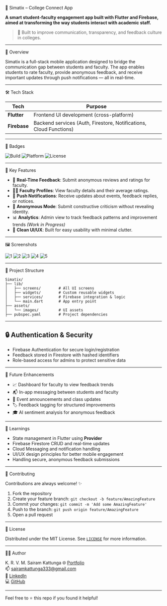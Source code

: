 📱 Simatix – College Connect App

**A smart student-faculty engagement app built with Flutter and Firebase, aimed at transforming the way students interact with academic staff.**

> 🚀 Built to improve communication, transparency, and feedback culture in colleges.

---

📌 Overview

Simatix is a full-stack mobile application designed to bridge the communication gap between students and faculty. The app enables students to rate faculty, provide anonymous feedback, and receive important updates through push notifications — all in real-time.

---

🛠 Tech Stack

| Tech         | Purpose                                     |
|--------------|----------------------------------------------|
| **Flutter**  | Frontend UI development (cross-platform)     |
| **Firebase** | Backend services (Auth, Firestore, Notifications, Cloud Functions) |

---

🚀 Badges

![Build](https://img.shields.io/badge/build-passing-brightgreen)
![Platform](https://img.shields.io/badge/platform-Android%20%7C%20iOS-blue)
![License](https://img.shields.io/github/license/Sairam-kattunga/Simatix)

---

🎯 Key Features

- 🔄 **Real-Time Feedback**: Submit anonymous reviews and ratings for faculty.
- 🧑‍🏫 **Faculty Profiles**: View faculty details and their average ratings.
- 🔔 **Push Notifications**: Receive updates about events, feedback replies, or notices.
- 👻 **Anonymous Mode**: Submit constructive criticism without revealing identity.
- 📊 **Analytics**: Admin view to track feedback patterns and improvement trends *(Work in Progress)*
- 📱 **Clean UI/UX**: Built for easy usability with minimal clutter.

---

🖼️ Screenshots

![1](https://github.com/user-attachments/assets/74e0dc39-de31-476f-8721-5dcdcf401cb9)
![2](https://github.com/user-attachments/assets/ff3f2adb-0a2e-4d3e-a2cb-3bd63a34cbd2)
![3](https://github.com/user-attachments/assets/954fb781-5b20-4d22-ad16-145cffe80cb0)
![4](https://github.com/user-attachments/assets/8c1c8329-0d64-4610-9928-84f3cf5a82d1)
![5](https://github.com/user-attachments/assets/81544715-aa06-4bb2-ab43-20d8d5f4a74c)


---

📂 Project Structure

```
Simatix/
├── lib/
│   ├── screens/        # All UI screens
│   ├── widgets/        # Custom reusable widgets
│   ├── services/       # Firebase integration & logic
│   └── main.dart       # App entry point
├── assets/
│   └── images/         # UI assets
├── pubspec.yaml        # Project dependencies
```

---

## 🔒 Authentication & Security

- Firebase Authentication for secure login/registration
- Feedback stored in Firestore with hashed identifiers
- Role-based access for admins to protect sensitive data

---

📆 Future Enhancements

- 📈 Dashboard for faculty to view feedback trends
- 📬 In-app messaging between students and faculty
- 📆 Event announcements and class updates
- 🏷️ Feedback tagging for structured improvements
- 🎓 AI sentiment analysis for anonymous feedback

---

🧠 Learnings

- State management in Flutter using **Provider**
- Firebase Firestore CRUD and real-time updates
- Cloud Messaging and notification handling
- UI/UX design principles for better mobile engagement
- Handling secure, anonymous feedback submissions

---

🤝 Contributing

Contributions are always welcome! ✨

1. Fork the repository
2. Create your feature branch: `git checkout -b feature/AmazingFeature`
3. Commit your changes: `git commit -m 'Add some AmazingFeature'`
4. Push to the branch: `git push origin feature/AmazingFeature`
5. Open a pull request

---

📜 License

Distributed under the MIT License. See [`LICENSE`](LICENSE) for more information.

---

🙋‍♂️ Author

K. R. V. M. Sairam Kattunga 
🌐 [Portfolio](https://simple-portfolio-sigma-orpin.vercel.app/)  
📫 [sairamkattunga333@gmail.com](mailto:sairamkattunga333@gmail.com)  
🔗 [LinkedIn](https://www.linkedin.com/in/sairamkrvm123/)  
💻 [GitHub](https://github.com/Sairam-kattunga/Simatix-App)

---

Feel free to ⭐️ this repo if you found it helpful!
